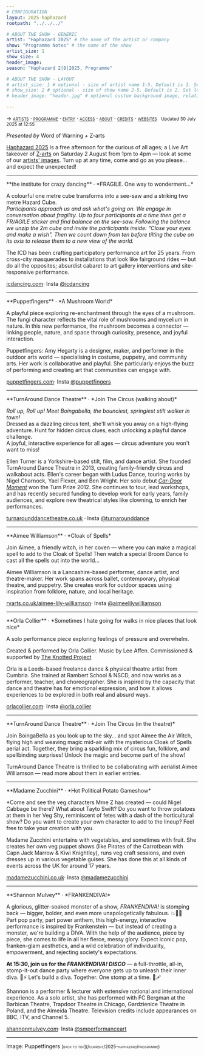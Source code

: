 ```yaml
---
# CONFIGURATION
layout: 2025-haphazard
rootpath: "../../../"

# ABOUT THE SHOW - GENERIC
artist: "Haphazard 2025" # the name of the artist or company
show: "Programme Notes" # the name of the show
artist_size: 1
show_size: 4
header_image:
season: "Haphazard 2|8|2025, Programme"

# ABOUT THE SHOW - LAYOUT
# artist_size: 1 # optional - size of artist name 1-5. Default is 1. Set longer names to lower values
# show_size: 2 # optional - size of show name 2-5. Default is 2. Set longer names to lower values
# header_image: "header.jpg" # optional custom background image, relative to current page

---
```

<span style='font-variant: small-caps'>→ [artists](/current/2025-haphazard/#artists) · [programme](/current/2025-haphazard/programme) · [entry](/current/2025-haphazard/#entry) · [access](/current/2025-haphazard/#access) · [about](/current/2025-haphazard/#about) · [credits](/current/2025-haphazard/#credits) · [websites](/current/2025-haphazard/#websites)</span>&ensp; <small>Updated 30 July 2025 at 12:55</small>         
         
*Presented by* Word of Warning *+* Z-arts        
         
[Haphazard 2025](/current/2025-haphazard) is a free afternoon for the curious of all ages; a Live Art takeover of <a href="https://z-arts.org/events/haphazard-2025" target="_blank">Z-arts</a> on Saturday 2 August from 1pm to 4pm — look at some of our [artists' images](/galleries/2025-haphazardpre/). Turn up at any time, come and go as you please… and expect the unexpected!          
<hr>         
**the institute for crazy dancing** · *FRAGILE. One way to wonderment…*         
         
A colourful one metre cube transforms into a see-saw and a striking two metre Hazard Cube.<br>*Participants approach us and ask what's going on. We engage in conversation about fragility. Up to four participants at a time then get a FR/AGILE sticker and find balance on the see-saw. Following the balance we unzip the 2m cube and invite the participants inside: "Close your eyes and make a wish". Then we count down from ten before tilting the cube on its axis to release them to a new view of the world.*         
         
The ICD has been crafting participatory performance art for 25 years. From cross-city masquerades to installations that look like fairground rides — but do all the opposites; absurdist cabaret to art gallery interventions and site-responsive performance.         
         
<a href="https://icdancing.com" target="_blank">icdancing.com</a>· Insta <a href="https://instagram.com/icdancing" target="_blank">@icdancing</a>         
<hr>         
**Puppetfingers** · *A Mushroom World*         
         
A playful piece exploring re-enchantment through the eyes of a mushroom.<br>The fungi character reflects the vital role of mushrooms and mycelium in nature. In this new performance, the mushroom becomes a connector — linking people, nature, and space through curiosity, presence, and joyful interaction.         
         
Puppetfingers: Amy Hegarty is a designer, maker, and performer in the outdoor arts world — specialising in costume, puppetry, and community arts. Her work is collaborative and playful. She particularly enjoys the buzz of performing and creating art that communities can engage with.         
         
<a href="https://www.puppetfingers.com" target="_blank">puppetfingers.com</a>· Insta <a href="https://instagram.com/puppetfingers" target="_blank">@puppetfingers</a>         
<hr>         
**TurnAround Dance Theatre** · *Join The Circus (walking about)*         
         
*Roll up, Roll up! Meet Boingabella, the bounciest, springiest stilt walker in town!*<br>
Dressed as a dazzling circus tent, she'll whisk you away on a high-flying adventure. Hunt for hidden circus clues‚ each unlocking a playful dance challenge.<br>A joyful, interactive experience for all ages — circus adventure you won't want to miss!         
         
Ellen Turner is a Yorkshire-based stilt, film, and dance artist. She founded TurnAround Dance Theatre in 2013, creating family-friendly circus and walkabout acts. Ellen's career began with Ludus Dance, touring works by Nigel Charnock, Yael Flexer, and Ben Wright. Her solo debut [*Car-Door Moment*](/archive/2013-worksahead/turner) won the Turn Prize 2012. She continues to tour, lead workshops, and has recently secured funding to develop work for early years, family audiences, and explore new theatrical styles like clowning, to enrich her performances.          
         
<a href="https://www.turnarounddancetheatre.co.uk" target="_blank">turnarounddancetheatre.co.uk</a> · Insta <a href="https://instagram.com/turnarounddance" target="_blank">@turnarounddance</a>         
<hr>         
**Aimee Williamson** · *Cloak of Spells*         
         
Join Aimee, a friendly witch, in her coven — where you can make a magical spell to add to the Cloak of Spells! Then watch a special Broom Dance to cast all the spells out into the world…         
         
Aimee Williamson is a Lancashire-based performer, dance artist, and theatre-maker. Her work spans across ballet, contemporary, physical theatre, and puppetry. She creates work for outdoor spaces using inspiration from folklore, nature, and local heritage.         
         
<a href="https://rvarts.co.uk/aimee-lily-williamson" target="_blank">rvarts.co.uk/aimee-lily-williamson</a>· Insta <a href="https://instagram.com/aimeelilywilliamson" target="_blank">@aimeelilywilliamson</a>         
<hr>         
**Orla Collier** · *Sometimes I hate going for walks in nice places that look nice*         
         
A solo performance piece exploring feelings of pressure and overwhelm.         
         
Created & performed by Orla Collier. Music by Lee Affen. Commissioned & supported by <a href="https://www.theknottedproject.co.uk" target="_blank">The Knotted Project</a>         
          
Orla is a Leeds-based freelance dance & physical theatre artist from Cumbria. She trained at Rambert School & NSCD, and now works as a performer, teacher, and choreographer. She is inspired by the capacity that dance and theatre has for emotional expression, and how it allows experiences to be explored in both real and absurd ways.         
         
<a href="https://www.orlacollier.com" target="_blank">orlacollier.com</a>· Insta <a href="https://instagram.com/orla.collier" target="_blank">@orla.collier</a>         
<hr>         
**TurnAround Dance Theatre** · *Join The Circus (in the theatre)*         
         
Join BoingaBella as you look up to the sky… and spot Aimee the Air Witch, flying high and weaving magic mid-air with the mysterious Cloak of Spells aerial act. Together, they bring a sparkling mix of circus fun, folklore, and spellbinding surprises! Unlock the magic and become part of the show!         
         
TurnAround Dance Theatre is thrilled to be collaborating with aerialist Aimee Williamson — read more about them in earlier entries.        
<hr>         
**Madame Zucchini** · *Hot Political Potato Gameshow*         
         
*Come and see the veg characters Mme Z has created — could Nigel Cabbage be there? What about Tayto Swift? Do you want to throw potatoes at them in her Veg Shy, reminiscent of fetes with a dash of the horticultural show? Do you want to create your own character to add to the lineup? Feel free to take your creation with you.         
         
Madame Zucchini entertains with vegetables, and sometimes with fruit. She creates her own veg puppet shows (like Pirates of the Carrotbean with Capn Jack Marrow & Kiwi Knightley), runs veg craft sessions, and even dresses up in various vegetable guises. She has done this at all kinds of events across the UK for around 17 years.         
         
<a href="https://www.madamezucchini.co.uk" target="_blank">madamezucchini.co.uk</a>· Insta <a href="https://instagram.com/madamezucchini" target="_blank">@madamezucchini</a>         
<hr>         
**Shannon Mulvey** · *FRANKENDIVA!*         
         
A glorious, glitter-soaked monster of a show, *FRANKENDIVA!* is stomping back — bigger, bolder, and even more unapologetically fabulous. 💥🧷💋<br>Part pop party, part power anthem, this high-energy, interactive performance is inspired by Frankenstein — but instead of creating a monster, we're building a DIVA. With the help of the audience, piece by piece, she comes to life in all her fierce, messy glory. Expect iconic pop, franken-glam aesthetics, and a wild celebration of individuality, empowerment, and rejecting society's expectations.        

**At 15:30, join us for the *FRANKENDIVA! DISCO*** — a full-throttle, all-in, stomp-it-out dance party where everyone gets up to unleash their inner diva. 💃⚡️ Let's build a diva. Together. One stomp at a time. 💄🩹         
         
Shannon is a performer & lecturer with extensive national and international experience. As a solo artist, she has performed with FC Bergman at the Barbican Theatre, Trapdoor Theatre in Chicago, Gardzienice Theatre in Poland, and the Almeida Theatre. Television credits include appearances on BBC, ITV, and Channel 5.         
         
<a href="https://www.shannonmulvey.com" target="_blank">shannonmulvey.com</a>· Insta <a href="https://instagram.com/smperformanceart" target="_blank">@smperformanceart</a>
<hr>                  
Image: Puppetfingers         
<small><span style='font-variant: small-caps'>[back to top](/current/2025-haphazard/programme)</span></small>

